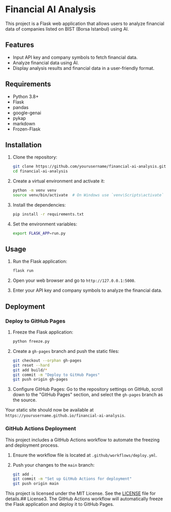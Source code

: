# Financial AI Analysis

This project is a Flask web application that allows users to analyze financial data of companies listed on BIST (Borsa Istanbul) using AI.

## Features

- Input API key and company symbols to fetch financial data.
- Analyze financial data using AI.
- Display analysis results and financial data in a user-friendly format.

## Requirements

- Python 3.8+
- Flask
- pandas
- google-genai
- pykap
- markdown
- Frozen-Flask

## Installation

1. Clone the repository:
   ```sh
   git clone https://github.com/yourusername/financial-ai-analysis.git
   cd financial-ai-analysis
   ```

2. Create a virtual environment and activate it:
   ```sh
   python -m venv venv
   source venv/bin/activate  # On Windows use `venv\Scripts\activate`
   ```

3. Install the dependencies:
   ```sh
   pip install -r requirements.txt
   ```

4. Set the environment variables:
   ```sh
   export FLASK_APP=run.py
   ```

## Usage

1. Run the Flask application:
   ```sh
   flask run
   ```

2. Open your web browser and go to `http://127.0.0.1:5000`.

3. Enter your API key and company symbols to analyze the financial data.

## Deployment

### Deploy to GitHub Pages

1. Freeze the Flask application:
   ```sh
   python freeze.py
   ```

2. Create a `gh-pages` branch and push the static files:
   ```sh
   git checkout --orphan gh-pages
   git reset --hard
   git add build/*
   git commit -m "Deploy to GitHub Pages"
   git push origin gh-pages
   ```

3. Configure GitHub Pages:
   Go to the repository settings on GitHub, scroll down to the "GitHub Pages" section, and select the `gh-pages` branch as the source.

Your static site should now be available at `https://yourusername.github.io/financial-ai-analysis`.

### GitHub Actions Deployment

This project includes a GitHub Actions workflow to automate the freezing and deployment process.

1. Ensure the workflow file is located at `.github/workflows/deploy.yml`.

2. Push your changes to the `main` branch:
   ```sh
   git add .
   git commit -m "Set up GitHub Actions for deployment"
   git push origin main
   ```







This project is licensed under the MIT License. See the [LICENSE](LICENSE) file for details.## License3. The GitHub Actions workflow will automatically freeze the Flask application and deploy it to GitHub Pages.
